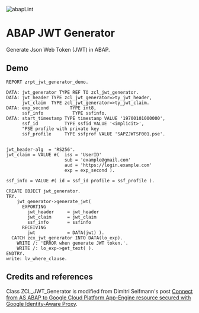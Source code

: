 ![abapLint](https://github.com/abapChaoLiu/abap_jwt_generator/workflows/abapLint/badge.svg?branch=master)

# ABAP JWT Generator
Generate Json Web Token (JWT) in ABAP.

## Demo
```abap
REPORT zrpt_jwt_generator_demo.

DATA: jwt_generator TYPE REF TO zcl_jwt_generator.
DATA: jwt_header TYPE zcl_jwt_generator=>ty_jwt_header,
      jwt_claim  TYPE zcl_jwt_generator=>ty_jwt_claim.
DATA: exp_second        TYPE int8,
      ssf_info           TYPE ssfinfo.
DATA: start_timestamp TYPE timestamp VALUE '19700101000000',
      ssf_id          TYPE ssfid VALUE '<implicit>',
      "PSE profile with private key
      ssf_profile     TYPE ssfprof VALUE 'SAPZJWTSF001.pse'.


jwt_header-alg  = 'RS256'.
jwt_claim = VALUE #(  iss = 'UserID'
                      sub = 'example@gmail.com'
                      aud = 'https://login.example.com'
                      exp = exp_second ).

ssf_info = VALUE #( id = ssf_id profile = ssf_profile ).

CREATE OBJECT jwt_generator.
TRY.
    jwt_generator->generate_jwt(
      EXPORTING
        jwt_header     = jwt_header
        jwt_claim      = jwt_claim
        ssf_info       = ssfinfo
      RECEIVING
        jwt            = DATA(jwt) ).
  CATCH zcx_jwt_generator INTO DATA(lo_exp).
    WRITE /: 'ERROR when generate JWT token.'.
    WRITE /: lo_exp->get_text( ).
ENDTRY.
write: lv_where_clause.
```

## Credits and references

Class ZCL_JWT_Generator is modified from Dimitri Seifmann's post [Connect from AS ABAP to Google Cloud Platform App-Engine resource secured with Google Identity-Aware Proxy](https://blogs.sap.com/2019/11/10/connect-from-as-abap-to-google-cloud-platform-app-engine-resource-secured-with-google-identity-aware-proxy/).
